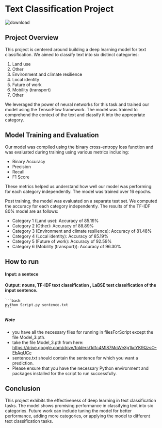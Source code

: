 # Text Classification Project
![download](https://github.com/renanarimon/ProBogota-ChatBot/assets/77155986/62e4ecbc-f02b-4d13-9151-5e49ce5e7900)

## Project Overview
This project is centered around building a deep learning model for text classification. We aimed to classify text into six distinct categories:

1. Land use
2. Other
3. Environment and climate resilience
4. Local identity
5. Future of work
6. Mobility (transport)
7. Other

We leveraged the power of neural networks for this task and trained our model using the TensorFlow framework. The model was trained to comprehend the context of the text and classify it into the appropriate category.

## Model Training and Evaluation
Our model was compiled using the binary cross-entropy loss function and was evaluated during training using various metrics including:

- Binary Accuracy
- Precision
- Recall
- F1 Score

These metrics helped us understand how well our model was performing for each category independently. The model was trained over 16 epochs.

Post training, the model was evaluated on a separate test set. We computed the accuracy for each category independently. The results of the TF-IDF 80% model are as follows:

- Category 1 (Land use): Accuracy of 85.19%
- Category 2 (Other): Accuracy of 88.89%
- Category 3 (Environment and climate resilience): Accuracy of 81.48%
- Category 4 (Local identity): Accuracy of 85.19%
- Category 5 (Future of work): Accuracy of 92.59%
- Category 6 (Mobility (transport)): Accuracy of 96.30%

## How to run
#### Input: a sentece 
#### Output: nouns, TF-IDF text classification , LaBSE test classification of the input sentence.
    ```bash
    python Script.py sentence.txt
    ```
##### Note 
* you have all the necessary files for running in filesForScript except the file Model_3.pth.
* take the file Model_3.pth from here: https://drive.google.com/drive/folders/1d1c4Ml87MoWeXg1kcYK9QzsO-EbAqUCc
* sentence.txt should contain the sentence for which you want a prediction.
* Please ensure that you have the necessary Python environment and packages installed for the script to run successfully.

## Conclusion
This project exhibits the effectiveness of deep learning in text classification tasks. The model shows promising performance in classifying text into six categories. Future work can include tuning the model for better performance, adding more categories, or applying the model to different text classification tasks.
